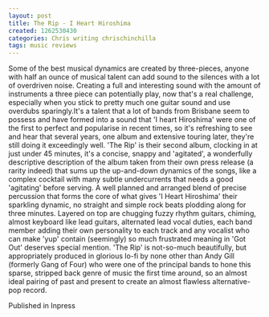 ```yaml
---
layout: post
title: The Rip - I Heart Hiroshima
created: 1262530430
categories: Chris writing chrischinchilla
tags: music reviews
---
```


Some of the best musical dynamics are created by three-pieces, anyone with half an ounce of musical talent can add sound to the silences with a lot of overdriven noise. Creating a full and interesting sound with the amount of instruments a three piece can potentially play, now that's a real challenge, especially when you stick to pretty much one guitar sound and use overdubs sparingly.It's a talent that a lot of bands from Brisbane seem to possess and have formed into a sound that 'I heart Hiroshima' were one of the first to perfect and popularise in recent times, so it's refreshing to see and hear that several years, one album and extensive touring later, they're still doing it exceedingly well. 'The Rip' is their second album, clocking in at just under 45 minutes, it's a concise, snappy and 'agitated', a wonderfully descriptive description of the album taken from their own press release (a rarity indeed) that sums up the up-and-down dynamics of the songs, like a complex cocktail with many subtle undercurrents that needs a good 'agitating' before serving. A well planned and arranged blend of precise percussion that forms the core of what gives 'I Heart Hiroshima' their sparkling dynamic, no straight and simple rock beats plodding along for three minutes. Layered on top are chugging fuzzy rhythm guitars, chiming, almost keyboard like lead guitars, alternated lead vocal duties, each band member adding their own personality to each track and any vocalist who can make 'yup' contain (seemingly) so much frustrated meaning in 'Got Out' deserves special mention. 'The Rip' is not-so-much beautifully, but appropriately produced in glorious lo-fi by none other than Andy Gill (formerly Gang of Four) who were one of the principal bands to hone this sparse, stripped back genre of music the first time around, so an almost ideal pairing of past and present to create an almost flawless alternative-pop record.

Published in Inpress
